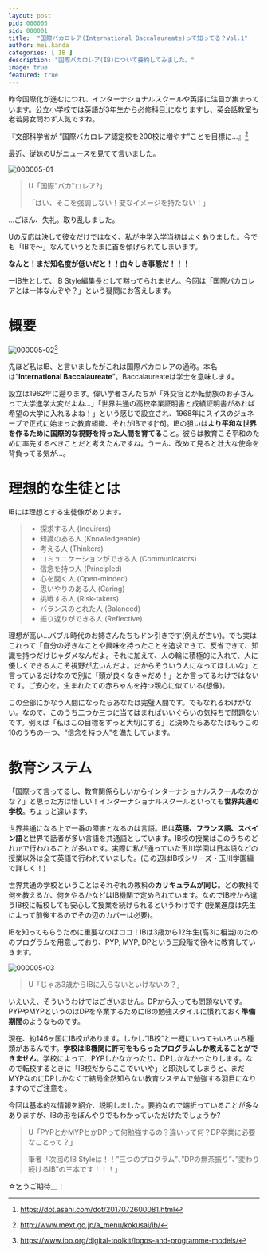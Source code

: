 ```yaml
---
layout: post
pid: 000005
sid: 000001
title:  "国際バカロレア(International Baccalaureate)って知ってる？Vol.1"
author: mei.kanda
categories: [ IB ]
description: "国際バカロレア(IB)について要約してみました。"
image: true
featured: true
---
```


昨今国際化が進むにつれ、インターナショナルスクールや英語に注目が集まっています。公立小学校では英語が3年生から必修科目[^1]になりますし、英会話教室も老若男女問わず人気ですね。

『文部科学省が ”国際バカロレア認定校を200校に増やす”ことを目標に…』[^2]

最近、従妹のUがニュースを見てて言いました。

![000005-01](https://res.cloudinary.com/ibstyle/image/upload/posts/000005/000005-01.png)

>U「国際"バカ"ロレア?」
>
>「はい、そこを強調しない！変なイメージを持たない！」

…ごほん、失礼。取り乱しました。

Uの反応は決して彼女だけではなく、私が中学入学当初はよくありました。今でも「IBで〜」なんていうとたまに首を傾げられてしまいます。

**なんと！まだ知名度が低いだと！！由々しき事態だ！！！**

一IB生として、IB Style編集長として黙ってられません。今回は「国際バカロレアとは一体なんぞや？」という疑問にお答えします。

# 概要

![000005-02](https://res.cloudinary.com/ibstyle/image/upload/posts/000005/000005-02.png)[^3]

先ほど私はIB、と言いましたがこれは国際バカロレアの通称。本名は”**International Baccalaureate**”。Baccalaureateは学士を意味します。

設立は1962年に遡ります。偉い学者さんたちが「外交官とか転勤族のお子さんって大学進学大変だよね…」「世界共通の高校卒業証明書と成績証明書があれば希望の大学に入れるよね！」という感じで設立され、1968年にスイスのジュネーブで正式に始まった教育組織、それがIBです[^6]。IBの狙いは**より平和な世界を作るために国際的な視野を持った人間を育てる**こと。彼らは教育こそ平和のために率先するべきことだと考えたんですね。うーん、改めて見ると壮大な使命を背負ってる気が…。

# 理想的な生徒とは

IBには理想とする生徒像があります。

> * 探求する人 (Inquirers)
> * 知識のある人 (Knowledgeable)
> * 考える人 (Thinkers)
> * コミュニケーションができる人 (Communicators)
> * 信念を持つ人 (Principled)
> * 心を開く人 (Open-minded)
> * 思いやりのある人 (Caring)
> * 挑戦する人 (Risk-takers)
> * バランスのとれた人 (Balanced)
> * 振り返りができる人 (Reflective)

理想が高い…バブル時代のお姉さんたちもドン引きです(例えが古い)。でも実はこれって「自分の好きなことや興味を持ったことを追求できて、反省できて、知識を持つだけじゃダメなんだよ。それに加えて、人の輪に積極的に入れて、人に優しくできる人こそ視野が広いんだよ。だからそういう人になってほしいな」と言っているだけなので別に「頭が良くなきゃだめ！」とか言ってるわけではないです。ご安心を。生まれたての赤ちゃんを持つ親心に似ている(想像)。

この全部にかなう人間になったらあなたは完璧人間です。でもなれるわけがない。なので、このうち二つか三つに当てはまればいいぐらいの気持ちで問題ないです。例えば「私はこの目標をずっと大切にする」と決めたらあなたはもうこの10のうちの一つ、“信念を持つ人”を満たしています。

# 教育システム

「国際って言ってるし、教育関係らしいからインターナショナルスクールなのかな？」と思った方は惜しい！インターナショナルスクールといっても**世界共通の学校**。ちょっと違います。

世界共通になる上で一番の障害となるのは言語。IBは**英語、フランス語、スペイン語**と世界で話者が多い言語を共通語としています。IB校の授業はこのうちのどれかで行われることが多いです。実際に私が通っていた玉川学園は日本語などの授業以外は全て英語で行われていました。(この辺はIB校シリーズ・玉川学園編で詳しく！)

世界共通の学校ということはそれぞれの教科の**カリキュラムが同じ**。どの教科で何を教えるか、何をやるかなどはIB機関で定められています。なのでIB校から違うIB校に転校しても安心して授業を続けられるというわけです (授業進度は先生によって前後するのでその辺のカバーは必要)。

IBを知ってもらうために重要なのはココ！IBは3歳から12年生(高3に相当)のためのプログラムを用意しており、PYP, MYP, DPという三段階で徐々に教育していきます。

![000005-03](https://res.cloudinary.com/ibstyle/image/upload/posts/000005/000005-03.png)

> U「じゃあ3歳からIBに入らないといけないの？」

いえいえ、そういうわけではございません。DPから入っても問題ないです。PYPやMYPというのはDPを卒業するためにIBの勉強スタイルに慣れておく**準備期間**のようなものです。


現在、約146ヶ国にIB校があります。しかし“IB校“と一概にいってもいろいろ種類があるんです。**学校はIB機関に許可をもらったプログラムしか教えることができません**。学校によって、PYPしかなかったり、DPしかなかったりします。なので転校するときに「IB校だからここでいいや」と即決してしまうと、まだMYPなのにDPしかなくて結局全然知らない教育システムで勉強する羽目になりますのでご注意を。

今回は基本的な情報を紹介、説明しました。要約なので端折っていることが多々ありますが、IBの形をぼんやりでもわかっていただけたでしょうか?

> U「PYPとかMYPとかDPって何勉強するの？違いって何？DP卒業に必要なことって？」
> 
> 筆者「次回のIB Styleは！！”三つのプログラム”、”DPの無茶振り”、”変わり続けるIB”の三本です！！！」

☆乞うご期待＿！


[^1]: https://dot.asahi.com/dot/2017072600081.html
[^2]: http://www.mext.go.jp/a_menu/kokusai/ib/
[^3]: https://www.ibo.org/digital-toolkit/logos-and-programme-models/
[^4]: https://www.ibo.org/globalassets/digital-tookit/presentations/1711-presentation-history-of-the-ib-en.pdf


